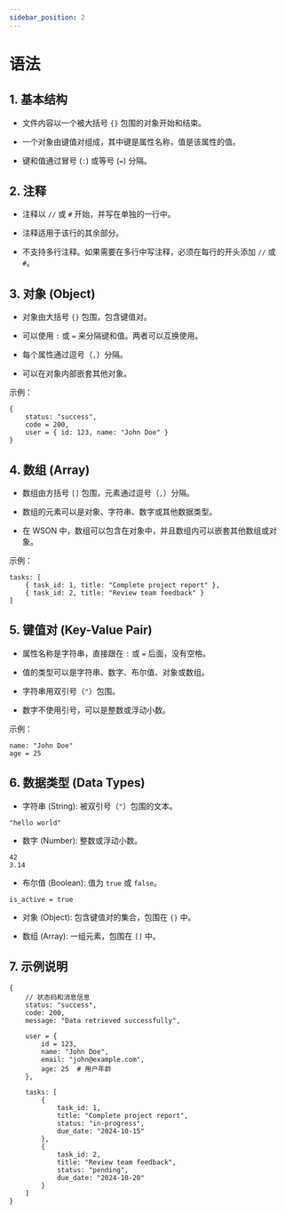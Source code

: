 ```yaml
---
sidebar_position: 2
---
```


# 语法

## 1. 基本结构
* 文件内容以一个被大括号 `{}` 包围的对象开始和结束。

* 一个对象由键值对组成，其中键是属性名称，值是该属性的值。

* 键和值通过冒号 (`:`) 或等号 (`=`) 分隔。

## 2. 注释
* 注释以 `//` 或 `#` 开始，并写在单独的一行中。

* 注释适用于该行的其余部分。

* 不支持多行注释。如果需要在多行中写注释，必须在每行的开头添加 `//` 或 `#`。

## 3. 对象 (Object)
* 对象由大括号 `{}` 包围，包含键值对。

* 可以使用 `:` 或 `=` 来分隔键和值。两者可以互换使用。

* 每个属性通过逗号（`,`）分隔。

* 可以在对象内部嵌套其他对象。

示例：

```
{
    status: "success",
    code = 200,
    user = { id: 123, name: "John Doe" }
}
```

## 4. 数组 (Array)
* 数组由方括号 `[]` 包围，元素通过逗号（`,`）分隔。

* 数组的元素可以是对象、字符串、数字或其他数据类型。

* 在 WSON 中，数组可以包含在对象中，并且数组内可以嵌套其他数组或对象。

示例：

```
tasks: [
    { task_id: 1, title: "Complete project report" },
    { task_id: 2, title: "Review team feedback" }
]
```

## 5. 键值对 (Key-Value Pair)
* 属性名称是字符串，直接跟在 `:` 或 `=` 后面，没有空格。

* 值的类型可以是字符串、数字、布尔值、对象或数组。

* 字符串用双引号（`"`）包围。

* 数字不使用引号，可以是整数或浮动小数。

示例：

```
name: "John Doe"
age = 25
```

## 6. 数据类型 (Data Types)
* 字符串 (String): 被双引号（`"`）包围的文本。

```
"hello world"
```

- 数字 (Number): 整数或浮动小数。

```
42
3.14
```

- 布尔值 (Boolean): 值为 `true` 或 `false`。

```
is_active = true
```

* 对象 (Object): 包含键值对的集合，包围在 `{}` 中。

* 数组 (Array): 一组元素，包围在 `[]` 中。

## 7. 示例说明

```ws
{
    // 状态码和消息信息
    status: "success",
    code: 200,
    message: "Data retrieved successfully",

    user = {
        id = 123,
        name: "John Doe",
        email: "john@example.com",
        age: 25  # 用户年龄
    },

    tasks: [
        {
            task_id: 1,
            title: "Complete project report",
            status: "in-progress",
            due_date: "2024-10-15"
        },
        {
            task_id: 2,
            title: "Review team feedback",
            status: "pending",
            due_date: "2024-10-20"
        }
    ]
}
```